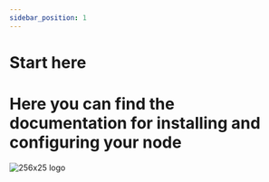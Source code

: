 ```yaml
---
sidebar_position: 1
---
```


# Start here

# Here you can find the documentation for installing and configuring your node
![256x25 logo](/img/logo.svg)
